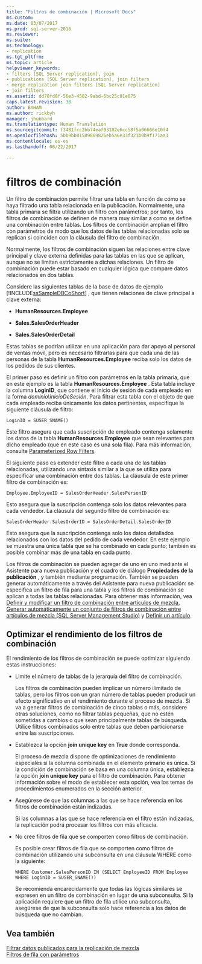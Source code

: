 ```yaml
---
title: "Filtros de combinación | Microsoft Docs"
ms.custom: 
ms.date: 03/07/2017
ms.prod: sql-server-2016
ms.reviewer: 
ms.suite: 
ms.technology:
- replication
ms.tgt_pltfrm: 
ms.topic: article
helpviewer_keywords:
- filters [SQL Server replication], join
- publications [SQL Server replication], join filters
- merge replication join filters [SQL Server replication]
- join filters
ms.assetid: dd78fd8f-56e3-4582-9abd-6bc25c91e075
caps.latest.revision: 38
author: BYHAM
ms.author: rickbyh
manager: jhubbard
ms.translationtype: Human Translation
ms.sourcegitcommit: f3481fcc2bb74eaf93182e6cc58f5a06666e10f4
ms.openlocfilehash: 5bb9bb01589869826eb5a6e33f323b0b9f171aa3
ms.contentlocale: es-es
ms.lasthandoff: 06/22/2017

---
```

# <a name="join-filters"></a>filtros de combinación
  Un filtro de combinación permite filtrar una tabla en función de cómo se haya filtrado una tabla relacionada en la publicación. Normalmente, una tabla primaria se filtra utilizando un filtro con parámetros; por tanto, los filtros de combinación se definen de manera muy similar a como se define una combinación entre tablas. Los filtros de combinación amplían el filtro con parámetros de modo que los datos de las tablas relacionadas solo se replican si coinciden con la cláusula del filtro de combinación.  
  
 Normalmente, los filtros de combinación siguen las relaciones entre clave principal y clave externa definidas para las tablas en las que se aplican, aunque no se limitan estrictamente a dichas relaciones. Un filtro de combinación puede estar basado en cualquier lógica que compare datos relacionados en dos tablas.  
  
 Considere las siguientes tablas de la base de datos de ejemplo [!INCLUDE[ssSampleDBCoShort](../../../includes/sssampledbcoshort-md.md)] , que tienen relaciones de clave principal a clave externa:  
  
-   **HumanResources.Employee**  
  
-   **Sales.SalesOrderHeader**  
  
-   **Sales.SalesOrderDetail**  
  
 Estas tablas se podrían utilizar en una aplicación para dar apoyo al personal de ventas móvil, pero es necesario filtrarlas para que cada una de las personas de la tabla **HumanResources.Employee** reciba solo los datos de los pedidos de sus clientes.  
  
 El primer paso es definir un filtro con parámetros en la tabla primaria, que en este ejemplo es la tabla **HumanResources.Employee** . Esta tabla incluye la columna **LoginID**, que contiene el inicio de sesión de cada empleado en la forma *dominio\inicioDeSesión*. Para filtrar esta tabla con el objeto de que cada empleado reciba únicamente los datos pertinentes, especifique la siguiente cláusula de filtro:  
  
```  
LoginID = SUSER_SNAME()  
```  
  
 Este filtro asegura que cada suscripción de empleado contenga solamente los datos de la tabla **HumanResources.Employee** que sean relevantes para dicho empleado (que en este caso es una sola fila). Para más información, consulte [Parameterized Row Filters](../../../relational-databases/replication/merge/parameterized-filters-parameterized-row-filters.md).  
  
 El siguiente paso es extender este filtro a cada una de las tablas relacionadas, utilizando una sintaxis similar a la que se utiliza para especificar una combinación entre dos tablas. La cláusula de este primer filtro de combinación es:  
  
```  
Employee.EmployeeID = SalesOrderHeader.SalesPersonID  
```  
  
 Esto asegura que la suscripción contenga solo los datos relevantes para cada vendedor. La cláusula del segundo filtro de combinación es:  
  
```  
SalesOrderHeader.SalesOrderID = SalesOrderDetail.SalesOrderID  
```  
  
 Esto asegura que la suscripción contenga solo los datos detallados relacionados con los datos del pedido de cada vendedor. En este ejemplo se muestra una única tabla que se ha combinado en cada punto; también es posible combinar más de una tabla en cada punto.  
  
 Los filtros de combinación se pueden agregar de uno en uno mediante el Asistente para nueva publicación y el cuadro de diálogo **Propiedades de la publicación** , y también mediante programación. También se pueden generar automáticamente a través del Asistente para nueva publicación: se especifica un filtro de fila para una tabla y los filtros de combinación se aplican a todas las tablas relacionadas. Para obtener más información, vea [Definir y modificar un filtro de combinación entre artículos de mezcla](../../../relational-databases/replication/publish/define-and-modify-a-join-filter-between-merge-articles.md), [Generar automáticamente un conjunto de filtros de combinación entre artículos de mezcla &#40;SQL Server Management Studio&#41;](../../../relational-databases/replication/publish/automatically-generate-join-filters-between-merge-articles.md) y [Definir un artículo](../../../relational-databases/replication/publish/define-an-article.md).  
  
## <a name="optimizing-join-filter-performance"></a>Optimizar el rendimiento de los filtros de combinación  
 El rendimiento de los filtros de combinación se puede optimizar siguiendo estas instrucciones:  
  
-   Limite el número de tablas de la jerarquía del filtro de combinación.  
  
     Los filtros de combinación pueden implicar un número ilimitado de tablas, pero los filtros con un gran número de tablas pueden producir un efecto significativo en el rendimiento durante el proceso de mezcla. Si va a generar filtros de combinación de cinco tablas o más, considere otras soluciones, como no filtrar tablas pequeñas, que no estén sometidas a cambios o que sean principalmente tablas de búsqueda. Utilice filtros combinados solo entre tablas que deben particionarse entre las suscripciones.  
  
-   Establezca la opción **join unique key** en **True** donde corresponda.  
  
     El proceso de mezcla dispone de optimizaciones de rendimiento especiales si la columna combinada en el elemento primario es única. Si la condición de combinación se basa en una columna única, establezca la opción **join unique key** para el filtro de combinación. Para obtener información sobre el modo de establecer esta opción, vea los temas de procedimientos enumerados en la sección anterior.  
  
-   Asegúrese de que las columnas a las que se hace referencia en los filtros de combinación están indizadas.  
  
     Si las columnas a las que se hace referencia en el filtro están indizadas, la replicación podrá procesar los filtros con más eficacia.  
  
-   No cree filtros de fila que se comporten como filtros de combinación.  
  
     Es posible crear filtros de fila que se comporten como filtros de combinación utilizando una subconsulta en una cláusula WHERE como la siguiente:  
  
    ```  
    WHERE Customer.SalesPersonID IN (SELECT EmployeeID FROM Employee WHERE LoginID = SUSER_SNAME())   
    ```  
  
     Se recomienda encarecidamente que todas las lógicas similares se expresen en un filtro de combinación en lugar de una subconsulta. Si la aplicación requiere que un filtro de fila utilice una subconsulta, asegúrese de que la subconsulta solo hace referencia a los datos de búsqueda que no cambian.  
  
## <a name="see-also"></a>Vea también  
 [Filtrar datos publicados para la replicación de mezcla](../../../relational-databases/replication/merge/filter-published-data-for-merge-replication.md)   
 [Filtros de fila con parámetros](../../../relational-databases/replication/merge/parameterized-filters-parameterized-row-filters.md)  
  
  
